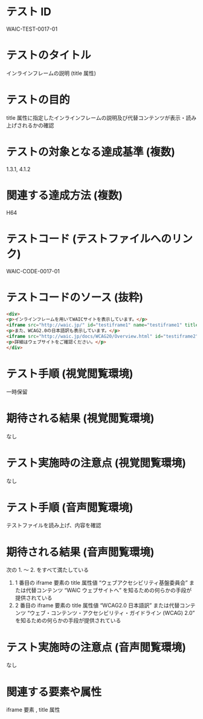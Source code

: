 

# テスト ID
WAIC-TEST-0017-01

# テストのタイトル
インラインフレームの説明 (title 属性)

# テストの目的
title 属性に指定したインラインフレームの説明及び代替コンテンツが表示・読み上げされるかの確認

# テストの対象となる達成基準 (複数)
1.3.1, 4.1.2

# 関連する達成方法 (複数)
H64

# テストコード (テストファイルへのリンク)
WAIC-CODE-0017-01

# テストコードのソース (抜粋)
```html
<div>
<p>インラインフレームを用いてWAICサイトを表示しています。</p>
<iframe src="http://waic.jp/" id="testiframe1" name="testiframe1" title="ウェブアクセシビリティ基盤委員会" width="500" height="500"><a href="http://waic.jp/">WAIC ウェブサイトへ</a></iframe>
<p>また、WCAG2.0の日本語訳も表示しています。</p>
<iframe src="http://waic.jp/docs/WCAG20/Overview.html" id="testiframe2" name="testiframe2" title="WCAG2.0日本語訳" width="500" height="500"><a href="http://waic.jp/docs/WCAG20/Overview.html">ウェブ・コンテンツ・アクセシビリティ・ガイドライン（WCAG）2.0</a></iframe>
<p>詳細はウェブサイトをご確認ください。</p>
</div>

```
# テスト手順 (視覚閲覧環境)
一時保留

# 期待される結果 (視覚閲覧環境)
なし

# テスト実施時の注意点 (視覚閲覧環境)
なし

# テスト手順 (音声閲覧環境)
テストファイルを読み上げ、内容を確認

# 期待される結果 (音声閲覧環境)
次の 1. 〜 2. をすべて満たしている
1. 1 番目の iframe 要素の title 属性値 “ウェブアクセシビリティ基盤委員会” または代替コンテンツ “WAIC ウェブサイトへ” を知るための何らかの手段が提供されている
2. 2 番目の iframe 要素の title 属性値 “WCAG2.0 日本語訳” または代替コンテンツ “ウェブ・コンテンツ・アクセシビリティ・ガイドライン (WCAG) 2.0” を知るための何らかの手段が提供されている

# テスト実施時の注意点 (音声閲覧環境)
なし

# 関連する要素や属性
iframe 要素 , title 属性


